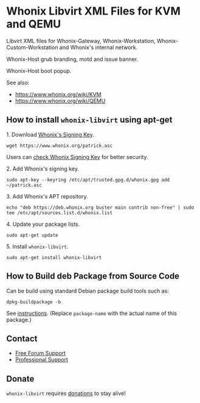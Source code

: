# Whonix Libvirt XML Files for KVM and QEMU #

Libvirt XML files for Whonix-Gateway, Whonix-Workstation,
Whonix-Custom-Workstation and Whonix's internal network.

Whonix-Host grub branding, motd and issue banner.

Whonix-Host boot popup.

See also:
- https://www.whonix.org/wiki/KVM
- https://www.whonix.org/wiki/QEMU
## How to install `whonix-libvirt` using apt-get ##

1\. Download [Whonix's Signing Key]().

```
wget https://www.whonix.org/patrick.asc
```

Users can [check Whonix Signing Key](https://www.whonix.org/wiki/Whonix_Signing_Key) for better security.

2\. Add Whonix's signing key.

```
sudo apt-key --keyring /etc/apt/trusted.gpg.d/whonix.gpg add ~/patrick.asc
```

3\. Add Whonix's APT repository.

```
echo "deb https://deb.whonix.org buster main contrib non-free" | sudo tee /etc/apt/sources.list.d/whonix.list
```

4\. Update your package lists.

```
sudo apt-get update
```

5\. Install `whonix-libvirt`.

```
sudo apt-get install whonix-libvirt
```

## How to Build deb Package from Source Code ##

Can be build using standard Debian package build tools such as:

```
dpkg-buildpackage -b
```

See [instructions](https://www.whonix.org/wiki/Dev/Build_Documentation/whonix-libvirt). (Replace `package-name` with the actual name of this package.)

## Contact ##

* [Free Forum Support](https://forums.whonix.org)
* [Professional Support](https://www.whonix.org/wiki/Professional_Support)

## Donate ##

`whonix-libvirt` requires [donations](https://www.whonix.org/wiki/Donate) to stay alive!
